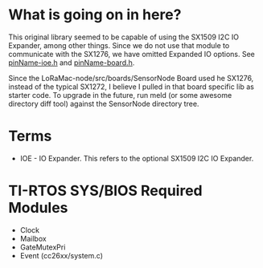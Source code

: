 # What is going on in here?
This original library seemed to be capable of using the SX1509 I2C IO Expander,
among other things. Since we do not use that module to communicate with the
SX1276, we have omitted Expanded IO options.
See [pinName-ioe.h](pinName-ioe.h) and [pinName-board.h](pinName-board.h).

Since the LoRaMac-node/src/boards/SensorNode Board used he SX1276, instead of
the typical SX1272, I believe I pulled in that board specific lib as starter
code.
To upgrade in the future, run meld (or some awesome directory diff tool)
against the SensorNode directory tree.

# Terms
* IOE - IO Expander. This refers to the optional SX1509 I2C IO Expander.

# TI-RTOS SYS/BIOS Required Modules
- Clock
- Mailbox
- GateMutexPri
- Event (cc26xx/system.c)
